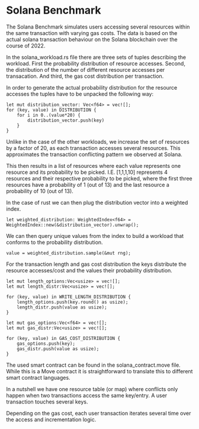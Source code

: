 # Solana Benchmark

The Solana Benchmark simulates users accessing several resources within the same transaction with varying gas costs.
The data is based on the actual solana transaction behaviour on the Solana blockchain over the course of 2022.

In the solana_workload.rs file there are three sets of tuples describing the workload.
First the probability distribution of resource accesses. 
Second, the distribution of the number of different resource accesses per transacation.
And third, the gas cost distribution per transaction.

In order to generate the actual probability distribution for the resource accesses the tuples have to be unpacked the following way:

    let mut distribution_vector: Vec<f64> = vec![];
    for (key, value) in DISTRIBUTION {
        for i in 0..(value*20) {
            distribution_vector.push(key)
        }
    }

Unlike in the case of the other workloads, we increase the set of resources by a factor of 20, as each transaction accesses several resources. 
This approximates the transaction conflicting pattern we observed at Solana.

This then results in a list of resources where each value represents one resource and its probability to be picked.
I.E. [1,1,1,10] represents 4 resources and their respective probability to be picked, where the first three resources have a probability of 1 (out of 13) and the last resource a probability of 10 (out of 13).

In the case of rust we can then plug the distribution vector into a weighted index.

    let weighted_distribution: WeightedIndex<f64> = WeightedIndex::new(&distribution_vector).unwrap();

We can then query unique values from the index to build a workload that conforms to the probability distribution.

    value = weighted_distribution.sample(&mut rng);


For the transaction length and gas cost distribution the keys distribute the resource accesses/cost and the values their probability distribution.

    let mut length_options:Vec<usize> = vec![];
    let mut length_distr:Vec<usize> = vec![];

    for (key, value) in WRITE_LENGTH_DISTRIBUTION {
        length_options.push(key.round() as usize);
        length_distr.push(value as usize);
    }

    let mut gas_options:Vec<f64> = vec![];
    let mut gas_distr:Vec<usize> = vec![];

    for (key, value) in GAS_COST_DISTRIBUTION {
        gas_options.push(key);
        gas_distr.push(value as usize);
    }


The used smart contract can be found in the solana_contract.move file.
While this is a Move contract it is straightforward to translate this to different smart contract languages.

In a nutshell we have one resource table (or map) where conflicts only happen when two transactions access the same key/entry.
A user transaction touches several keys.

Depending on the gas cost, each user transaction iterates several time over the access and incrementation logic.



